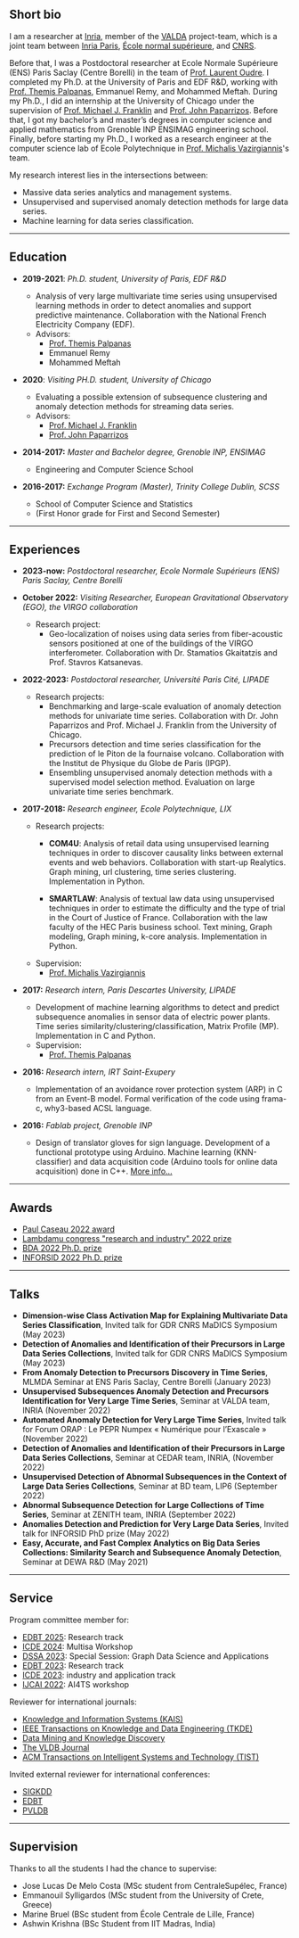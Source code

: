 ## Short bio

I am a researcher at [Inria](https://www.inria.fr), member of the [VALDA](https://team.inria.fr/valda/) project-team, which is a joint team between [Inria Paris](https://www.inria.fr/centre/paris), [École normal supérieure](https://www.ens.fr), and [CNRS](https://www.cnrs.fr). 

Before that, I was a Postdoctoral researcher at Ecole Normale Supérieure (ENS) Paris Saclay (Centre Borelli) in the team of [Prof. Laurent Oudre](http://www.laurentoudre.fr/). I completed my Ph.D. at the University of Paris and EDF R&D, working with [Prof. Themis Palpanas](http://helios.mi.parisdescartes.fr/~themisp/), Emmanuel Remy, and Mohammed Meftah. During my Ph.D., I did an internship at the University of Chicago under the supervision of [Prof. Michael J. Franklin](https://cs.uchicago.edu/people/michael-franklin/) and [Prof. John Paparrizos](https://www.paparrizos.org/). Before that, I got my bachelor’s and master’s degrees in computer science and applied mathematics from Grenoble INP ENSIMAG engineering school. Finally, before starting my Ph.D., I worked as a research engineer at the computer science lab of Ecole Polytechnique in [Prof. Michalis Vazirgiannis](http://www.lix.polytechnique.fr/Labo/Michalis.Vazirgiannis/)'s team.

My research interest lies in the intersections between:
-  Massive data series analytics and management systems. 
-  Unsupervised and supervised anomaly detection methods for large data series.
-  Machine learning for data series classification.

***

## Education

- **2019-2021**: *Ph.D. student, University of Paris, EDF R&D*
  - Analysis of very large multivariate time series using unsupervised learning methods in order to detect anomalies and support predictive maintenance. Collaboration with the National French Electricity Company (EDF).
  - Advisors: 
    - [Prof. Themis Palpanas](http://helios.mi.parisdescartes.fr/~themisp/) 
    - Emmanuel Remy
    - Mohammed Meftah

- **2020**: *Visiting PH.D. student, University of Chicago*
  - Evaluating a possible extension of subsequence clustering and anomaly detection methods for streaming data series.
  - Advisors:
    - [Prof. Michael J. Franklin](https://cs.uchicago.edu/people/michael-franklin/)
    - [Prof. John Paparrizos](https://www.paparrizos.org/)

- **2014-2017:** *Master and Bachelor degree, Grenoble INP, ENSIMAG*
  - Engineering and Computer Science School 

- **2016-2017:** *Exchange Program (Master), Trinity College Dublin, SCSS*
  - School of Computer Science and Statistics 
  - (First Honor grade for First and Second Semester)

***

## Experiences

- **2023-now:** *Postdoctoral researcher, Ecole Normale Supérieurs (ENS) Paris Saclay, Centre Borelli*

- **October 2022:** *Visiting Researcher, European Gravitational Observatory (EGO), the VIRGO collaboration*
  - Research project:
     - Geo-localization of noises using data series from fiber-acoustic sensors positioned at one of the buildings of the VIRGO interferometer. Collaboration with Dr. Stamatios Gkaitatzis and Prof. Stavros Katsanevas.

- **2022-2023:** *Postdoctoral researcher, Université Paris Cité, LIPADE*
  - Research projects:
    - Benchmarking and large-scale evaluation of anomaly detection methods for univariate time series. Collaboration with Dr. John Paparrizos and Prof. Michael J. Franklin from the University of Chicago.
    - Precursors detection and time series classification for the prediction of le Piton de la fournaise volcano. Collaboration with the Institut de Physique du Globe de Paris (IPGP).
    - Ensembling unsupervised anomaly detection methods with a supervised model selection method. Evaluation on large univariate time series benchmark.
 

- **2017-2018:** *Research engineer, Ecole Polytechnique, LIX*
  - Research projects:
    - **COM4U**:  Analysis of retail data using unsupervised learning techniques in order to discover causality links between external events and web behaviors. Collaboration with start-up Realytics. Graph mining, url clustering, time series clustering. Implementation in Python. 

    - **SMARTLAW**: Analysis of textual law data using unsupervised techniques in order to estimate the difficulty and the type of trial in the Court of Justice of France. Collaboration with the law faculty of the HEC Paris business school. Text mining, Graph modeling, Graph mining, k-core analysis. Implementation in Python.
  - Supervision:
    - [Prof. Michalis Vazirgiannis](http://www.lix.polytechnique.fr/Labo/Michalis.Vazirgiannis/)

- **2017:** *Research intern, Paris Descartes University, LIPADE*
  - Development of machine learning algorithms to detect and predict subsequence anomalies in sensor data of electric power plants. Time series similarity/clustering/classification, Matrix Profile (MP). Implementation in C and Python. 
  - Supervision:
    - [Prof. Themis Palpanas](http://helios.mi.parisdescartes.fr/~themisp/) 

- **2016:** *Research intern, IRT Saint-Exupery*
  - Implementation of an avoidance rover protection system (ARP) in C from an Event-B model. Formal verification of the code using frama-c, why3-based ACSL language.

- **2016:** *Fablab project, Grenoble INP*
  - Design of translator gloves for sign language. Development of a functional prototype using Arduino. Machine learning (KNN-classifier) and data acquisition code (Arduino tools for online data acquisition) done in C++. [More info...](http://fablab.ensimag.fr/index.php/Projet_Fablab_2016_Boniol_Demaegdt_Mallet)

***

## Awards
- [Paul Caseau 2022 award](https://www.edf.fr/groupe-edf/inventer-lavenir-de-lenergie/rd-un-savoir-faire-mondial/toutes-les-actualites-de-la-rd/2022-qui-sont-les-laureats-du-prix-de-these-paul-caseau)
- [Lambdamu congress "research and industry" 2022 prize](https://www.imdr-lambdamu.eu/842_p_57532/lambda-mu-d-or.html)
- [BDA 2022 Ph.D. prize](https://bdav.irisa.fr/prix/)
- [INFORSID 2022 Ph.D. prize](http://inforsid.fr/laureatprixthese.php)

***

## Talks
- **Dimension-wise Class Activation Map for Explaining Multivariate Data Series Classification**, Invited talk for GDR CNRS MaDICS Symposium (May 2023)
- **Detection of Anomalies and Identification of their Precursors in Large Data Series Collections**, Invited talk for GDR CNRS MaDICS Symposium (May 2023)
- **From Anomaly Detection to Precursors Discovery in Time Series**, MLMDA Seminar at ENS Paris Saclay, Centre Borelli (January 2023)
- **Unsupervised Subsequences Anomaly Detection and Precursors Identification for Very Large Time Series**, Seminar at VALDA team, INRIA (November 2022)
- **Automated Anomaly Detection for Very Large Time Series**, Invited talk for Forum ORAP : Le PEPR Numpex « Numérique pour l’Exascale » (November 2022)
- **Detection of Anomalies and Identification of their Precursors in Large Data Series Collections**, Seminar at CEDAR team, INRIA, (November 2022)
- **Unsupervised Detection of Abnormal Subsequences in the Context of Large Data Series Collections**, Seminar at BD team, LIP6 (September 2022)
- **Abnormal Subsequence Detection for Large Collections of Time Series**, Seminar at ZENITH team, INRIA (September 2022)
- **Anomalies Detection and Prediction for Very Large Data Series**, Invited talk for INFORSID PhD prize (May 2022)
- **Easy, Accurate, and Fast Complex Analytics on Big Data Series Collections: Similarity Search and Subsequence Anomaly Detection**, Seminar at DEWA R&D (May 2021)

*** 

## Service

Program committee member for:
- [EDBT 2025](https://edbticdt2025.upc.edu/?contents=EDBT_Committee.html): Research track
- [ICDE 2024](https://multisa2024.org/#organizers): Multisa Workshop
- [DSSA 2023](https://gradsci.github.io/): Special Session: Graph Data Science and Applications
- [EDBT 2023](http://edbticdt2023.cs.uoi.gr/): Research track
- [ICDE 2023](https://icde2023.ics.uci.edu/): industry and application track
- [IJCAI 2022](https://ijcai-22.org/#): AI4TS workshop

Reviewer for international journals: 
- [Knowledge and Information Systems (KAIS)](https://www.springer.com/journal/10115)
- [IEEE Transactions on Knowledge and Data Engineering (TKDE)](https://www.computer.org/csdl/journal/tk)
- [Data Mining and Knowledge Discovery](https://www.springer.com/journal/10618) 
- [The VLDB Journal](https://www.springer.com/journal/778)
- [ACM Transactions on Intelligent Systems and Technology (TIST)](https://dl.acm.org/journal/tist)

Invited external reviewer for international conferences: 
- [SIGKDD](https://www.kdd.org/) 
- [EDBT](https://www.edbt.org/)
- [PVLDB](https://www.vldb.org/)

***

## Supervision

Thanks to all the students I had the chance to supervise:

- Jose Lucas De Melo Costa (MSc student from CentraleSupélec, France)
- Emmanouil Sylligardos (MSc student from the University of Crete, Greece)
- Marine Bruel (BSc student from École Centrale de Lille, France)
- Ashwin Krishna (BSc Student from IIT Madras, India)
